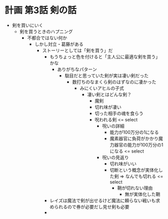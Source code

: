 # 計画 第3話 剣の話
- 剣を買いにいく
  - 剣を買うときのハプニング
    - 不都合ではない何か
      - しかし対立・葛藤がある
        - ストーリーとしては「剣を買う」だ
          - もうちょっと色を付けると「主人公に最適な剣を買う」かな
            - ありがちなパターン
              - 駄目だと思っていた剣が実は凄い剣だった
                - 数打ちのなまくら剣のはずなのに凄かった
                  - みにくいアヒルの子式
                    - 凄い剣とはどんな剣？
                      - 魔剣
                      - 切れ味が凄い
                      - 切った相手の魂を食らう
                      - 呪われる剣 <= select
                        - 呪いの詳細
                          - 能力が100万分の1になる
                          - 魔素器官に負荷がかかり魔力器官の能力が100万分の1になる <= select
                        - 呪いの見返り
                          - 切れ味がいい
                          - 切断という概念が実体化した剣 => なんでも切れる <= select
                            - 鞘が切れない理由
                              - 無が実体化した鞘
          - レイズは魔法で剣が出せるけど魔法に頼らない戦いも求められるので券が必要だし見せ剣も必要
          - 
